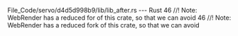 File_Code/servo/d4d5d998b9/lib/lib_after.rs --- Rust
46 //!   Note: WebRender has a reduced for of this crate, so that we can avoid                                                                               46 //!   Note: WebRender has a reduced fork of this crate, so that we can avoid

